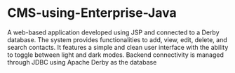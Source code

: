 # CMS-using-Enterprise-Java
A web-based application developed using JSP and connected to a Derby database. The system provides functionalities to add, view, edit, delete, and search contacts. It features a simple and clean user interface with the ability to toggle between light and dark modes. Backend connectivity is managed through JDBC using Apache Derby as the database
